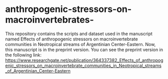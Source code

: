 # anthropogenic-stressors-on-macroinvertebrates-
This repository contains the scripts and dataset used in the manuscript named Effects of anthropogenic stressors on macroinvertebrate communities in Neotropical streams of Argentinian Center-Eastern. Now, this manuscript is in the preprint version.
You can see the preprint version in the following link:
https://www.researchgate.net/publication/364337382_Effects_of_anthropogenic_stressors_on_macroinvertebrate_communities_in_Neotropical_streams_of_Argentinian_Center-Eastern
